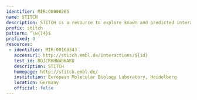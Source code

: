```yaml
---
identifier: MIR:00000266
name: STITCH
description: STITCH is a resource to explore known and predicted interactions of chemicals and proteins. Chemicals are linked to other chemicals and proteins by evidence derived from experiments, databases and the literature.
prefix: stitch
pattern: ^\w{14}$
prefixed: 0
resources:
 - identifier: MIR:00100343
   accessurl: http://stitch.embl.de/interactions/${id}
   test_id: BQJCRHHNABKAKU
   description: STITCH
   homepage: http://stitch.embl.de/
   institution: European Molecular Biology Laboratory, Heidelberg
   location: Germany
   official: false
---
```

